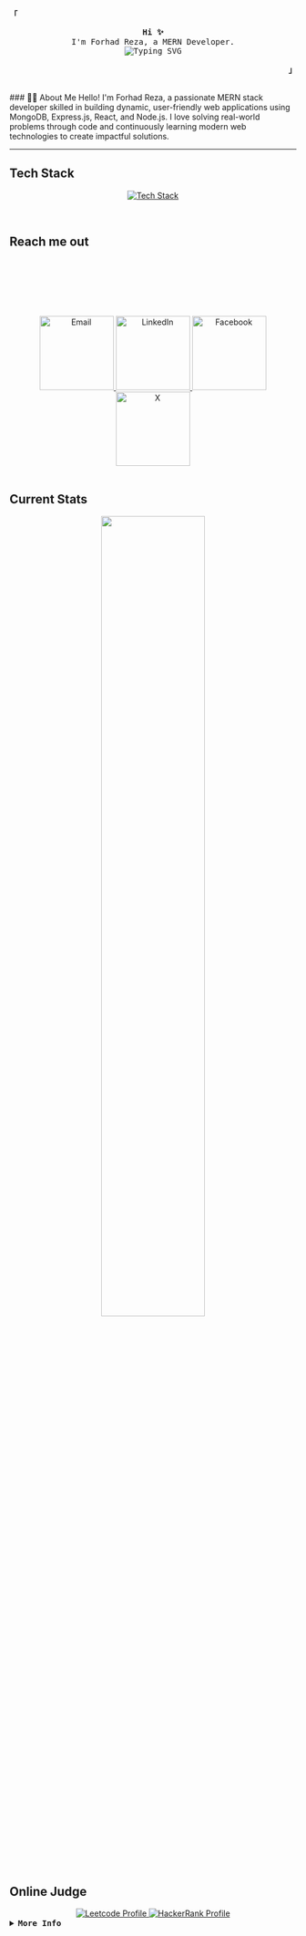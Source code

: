<p align="left">
  <strong><samp>「</samp></strong>
</p>
<p align="center">
  <samp>
    <b>Hi ✨</b><br />I'm Forhad Reza, a MERN Developer.<br />
    <img
      src="https://readme-typing-svg.demolab.com?font=Iosevka&size=16&pause=1000&color=9D7CD8&center=true&vCenter=true&width=435&lines=I+code+efficient+and+elegant+programs"
      alt="Typing SVG"
    />
  </samp>
</p>
<p align="right">
  <strong><samp>」</samp></strong>
</p>

<br />
### 👨‍💻 About Me  
Hello! I'm Forhad Reza, a passionate MERN stack developer skilled in building dynamic, user-friendly web applications using MongoDB, Express.js, React, and Node.js. I love solving real-world problems through code and continuously learning modern web technologies to create impactful solutions.

---

## Tech Stack

<p align="center">
  <a href="https://skillicons.dev">
    <img
      src="https://skillicons.dev/icons?i=nextjs,react,ts,js,mongodb,express,postman,firebase,tailwind,css,bootstrap,vite,mysql,py&perline=10"
      alt="Tech Stack"
    />
  </a>
</p>

<br />

## Reach me out

<div align="center" style="padding-top: 100">
  <a href="mailto:forhad.bimt@gmail.com">
    <img src="https://i.ibb.co/VcJw5fpz/gmail.png" alt="Email" width="130" />
  </a>
  <a href="https://www.linkedin.com/in/rezaforhad/">
    <img src="https://i.ibb.co/x87hZ0Hm/lin.png" alt="LinkedIn" width="130" />
  </a>
  <a href="https://www.facebook.com/forhadreza000/">
    <img src="https://i.ibb.co/RTmQphQL/fac.png" alt="Facebook" width="130" />
  </a>
  <a href="https://x.com/forhadreza111">
    <img src="https://i.ibb.co/h17QR0Fp/x.png" alt="X" width="130" />
  </a>
</div>

<br />

## Current Stats

<p align="center">
  <img
    width="60%"
    src="https://github-readme-streak-stats.herokuapp.com?user=forhadreza43&theme=react&hide_border=true&background=0D1117&stroke=0D1117&fire=FF1CF7&sideLabels=00F0FF&currStreakNum=FF1CF7&ring=FF1CF7&currStreakLabel=FF1CF7&sideNums=00F0FF"
  />
</p>

<br />

## Online Judge

<div align="center">
  <a href="https://leetcode.com/u/snow_cone/">
    <img
      src="https://img.shields.io/badge/LeetCode-snow_cone-gold?style=for-the-badge&logo=Leetcode"
      alt="Leetcode Profile"
    />
  </a>
  <a href="https://www.hackerrank.com/profile/snow_cone">
    <img
      src="https://img.shields.io/badge/HackerRank-snow_cone-brightgreen?style=for-the-badge&logo=HackerRank"
      alt="HackerRank Profile"
    />
  </a>
</div>

<details align="left">
  <summary>
    <samp><b>More Info</b></samp>
  </summary>
  <br />
  <p align="center">
    <samp> [ <a href="">about me</a> • <a href="">projects</a>] </samp>
  </p>
  <br />
  <div style="max-width: 800px; margin: 0 auto">
    <table style="width: 100%; text-align: center">
      <!-- First row with GitHub Stats and Streaks -->
      <tr>
        <td style="width: 50%; padding: 10px; vertical-align: top">
          <a href="#github-stats">
            <img
              alt="GitHub Stats"
              src="https://github-readme-stats.vercel.app/api?username=forhadreza43&count_private=true&show_icons=true&include_all_commits=true&hide_border=true&theme=tokyonight"
            />
          </a>
        </td>
        <!-- Second row with Top Languages -->
        <td style="width: 50%; padding: 10px">
          <a href="#top-languages">
            <img
              width="80%"
              alt="Top Languages"
              src="https://github-readme-stats.vercel.app/api/top-langs/?username=forhadreza43&langs_count=6&theme=tokyonight&layout=compact&hide_border=true"
            />
          </a>
        </td>
      </tr>
    </table>
  </div>
</details>

<!-- <h1 align="center">Hi 👋, I'm Forhad Reza</h1>
   <h3 align="center">A passionate frontend developer</h3> -->
<!--
   **forhadreza43/forhadreza43** is a ✨ _special_ ✨ repository because its `README.md` (this file) appears on your GitHub profile.
   
   Here are some ideas to get you started:
   
   - 🔭 I’m currently working on ...
   - 🌱 I’m currently learning ...
   - 👯 I’m looking to collaborate on ...
   - 🤔 I’m looking for help with ...
   - 💬 Ask me about ...
   - 📫 How to reach me: ...
   - 😄 Pronouns: ...
   - ⚡ Fun fact: ...
   -->
